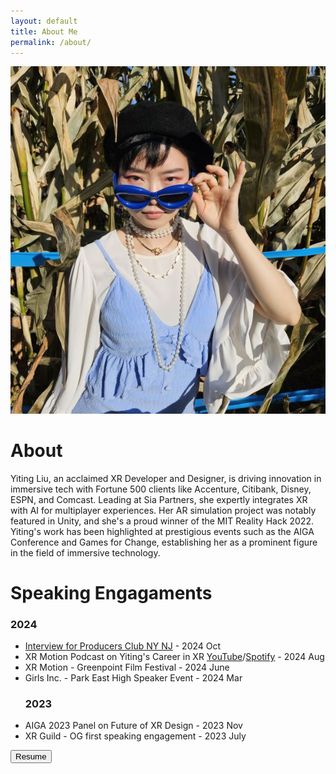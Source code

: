 ```yaml
---
layout: default
title: About Me
permalink: /about/
---
```

  <div class="about-container">
    <div class="about-grid">
      <!-- Left Column -->
      <div class="about-left">
        <img src="/assets/profile_square.jpg" alt="Yiting Liu's about picture." class="about-image">
      </div>
      <!-- Right Column -->
      <div class="about-right">
        <div >
     <h1>About</h1>
			<p>
			Yiting Liu, an acclaimed XR Developer and Designer, is driving innovation in immersive tech with Fortune 500 clients like Accenture, Citibank, Disney, ESPN, and Comcast. Leading at Sia Partners, she expertly integrates XR with AI for multiplayer experiences. Her AR simulation project was notably featured in Unity, and she's a proud winner of the MIT Reality Hack 2022. Yiting's work has been highlighted at prestigious events such as the AIGA Conference and Games for Change, establishing her as a prominent figure in the field of immersive technology.
			</p>
      <h1>Speaking Engagaments</h1>
      <h3>2024</h3>
     <ul>
       <li> <a href="https://producersclubnynj.com/f/cathartic-queen?fbclid=PAZXh0bgNhZW0CMTEAAaa2FOcpz2TtysWgvTbEkxKscYUx5haD3XpU83K977G6EOBFydCSt7KZmTw_aem_mv2gRqtyPOn9SmeGKqhtQQ)">Interview for Producers Club NY NJ</a> - 2024 Oct</li>
      <li>XR Motion Podcast on Yiting's Career in XR <a href="https://www.youtube.com/watch?v=lgeR_rfT2KY"> YouTube</a>/<a href="https://open.spotify.com/episode/2YV393FBAPLIsXkukiMnBL?si=c3561ebff3804ee3">Spotify</a> - 2024 Aug </li>
        <li>XR Motion - Greenpoint Film Festival - 2024 June </li>
        <li>Girls Inc. - Park East High Speaker Event - 2024 Mar </li>
        <h3>2023</h3>
        <li>AIGA 2023 Panel on Future of XR Design - 2023 Nov</li>
        <li>XR Guild - OG first speaking engagement - 2023 July</li>
    </ul> 
  
  </div>
    <a href="/assets/Yiting Liu Resume.pdf"><button>Resume</button></a>
</div>
</div>


<!-- 
## Speaking Engagements

### 2024
- [Interview for Producers Club NY NJ ](https://producersclubnynj.com/f/cathartic-queen?fbclid=PAZXh0bgNhZW0CMTEAAaa2FOcpz2TtysWgvTbEkxKscYUx5haD3XpU83K977G6EOBFydCSt7KZmTw_aem_mv2gRqtyPOn9SmeGKqhtQQ) - 2024 Oct
- XR Motion Podcast on Yiting's Career in XR [YouTube](https://www.youtube.com/watch?v=lgeR_rfT2KY) - 2024 Aug
- XR Motion - Greenpoint Film Festival - 2024 June 
- Girls Inc. - Park East High Speaker Event - 2024 Mar 

### 2023
- AIGA 2023 Panel on Future of XR Design - 2023 Nov
- XR Guild - OG first speaking engagement - 2023 July -->
